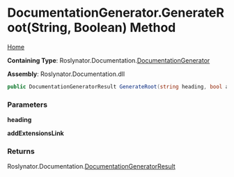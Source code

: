 <a name="_top"></a>

# DocumentationGenerator\.GenerateRoot\(String, Boolean\) Method

[Home](../../../../README.md#_top)

**Containing Type**: Roslynator\.Documentation\.[DocumentationGenerator](../README.md#_top)

**Assembly**: Roslynator\.Documentation\.dll

```csharp
public DocumentationGeneratorResult GenerateRoot(string heading, bool addExtensionsLink = false)
```

### Parameters

**heading**

**addExtensionsLink**

### Returns

Roslynator\.Documentation\.[DocumentationGeneratorResult](../../DocumentationGeneratorResult/README.md#_top)

